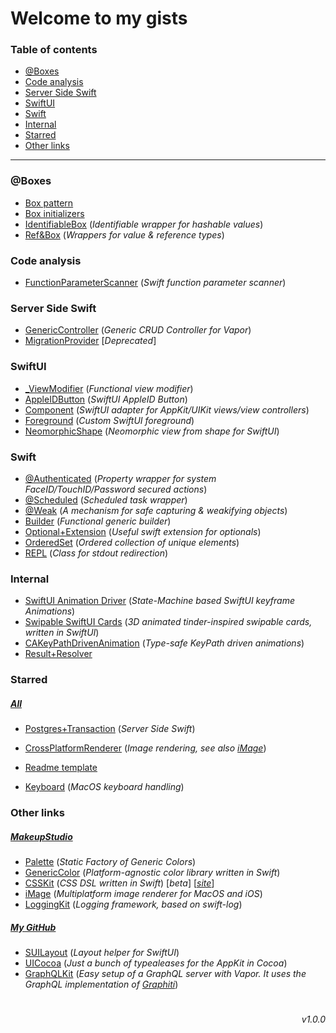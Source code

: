 # Welcome to my gists

### Table of contents
- [@Boxes](#boxes)
- [Code analysis](#code_analysis)
- [Server Side Swift](#s3)
- [SwiftUI](#swift_ui)
- [Swift](#swift)
- [Internal](#internal)
- [Starred](#starred)
- [Other links](#other_links)

---

### <a name="boxes"> @Boxes

- [Box pattern](https://gist.github.com/maximkrouk/27dc0671a890af6eda08771a5d975316)
- [Box initializers](https://gist.github.com/maximkrouk/dd553dcecdabe3df2c988e7b3532d4fa)
- [IdentifiableBox](https://gist.github.com/maximkrouk/9e7b4786a94edf474383d16ee2a4e26a) (_Identifiable wrapper for hashable values_)
- [Ref&Box](https://gist.github.com/maximkrouk/7b7f7a8882e5f58518db84b0a3f29ea5) (_Wrappers for value & reference types_)

### <a name="code_analysis"> Code analysis

- [FunctionParameterScanner](https://gist.github.com/maximkrouk/fcd6d2f8b9f633c1062ff90ba2e90338) (_Swift function parameter scanner_)

### <a name="s3"> Server Side Swift

- [GenericController](https://gist.github.com/maximkrouk/7dccc660f917e634b3b6cfea006e5cee) (_Generic CRUD Controller for Vapor_)
- [MigrationProvider](https://gist.github.com/maximkrouk/10126931f43694cf0950025032362bdf) [_Deprecated_]

### <a name="swift_ui"> SwiftUI

- [_ViewModifier](https://gist.github.com/maximkrouk/1eac0ad7b8e0c5e23b2f9f6285403631) (_Functional view modifier_)
- [AppleIDButton](https://gist.github.com/maximkrouk/54fbca0952f41e3efbff62e294715f6d) (_SwiftUI AppleID Button_)
- [Component](https://gist.github.com/maximkrouk/d38f9ec9ffa9fad4a30e87fab29298ed) (_SwiftUI adapter for AppKit/UIKit views/view controllers_)
- [Foreground](https://gist.github.com/maximkrouk/eafe497279067df303d30372c5ba0f29) (_Custom SwiftUI foreground_)
- [NeomorphicShape](https://gist.github.com/maximkrouk/e2f0294d670d80457db42d0106cd8075) (_Neomorphic view from shape for SwiftUI_)

### <a name="swift"> Swift

- [@Authenticated](https://gist.github.com/maximkrouk/9e5839b9c3eba6dad076d8f235fa2c04) (_Property wrapper for system FaceID/TouchID/Password secured actions_) 
- [@Scheduled](https://gist.github.com/maximkrouk/07213e57403d66b7800e5f18df1dbf8f) (_Scheduled task wrapper_)
- [@Weak](https://gist.github.com/maximkrouk/7e44b2ce67c731b57c6469405a975d43) (_A mechanism for safe capturing & weakifying objects_)
- [Builder](https://gist.github.com/maximkrouk/eede7171952e044492c1fa57291bcf94) (_Functional generic builder_)
- [Optional+Extension](https://gist.github.com/maximkrouk/a65da65131a4a5fcb54e7cbbbd3960c6) (_Useful swift extension for optionals_)
- [OrderedSet](https://gist.github.com/maximkrouk/cb6d35d8d4ca9222783d696248bd136d) (_Ordered collection of unique elements_)
- [REPL](https://gist.github.com/maximkrouk/24a114058187c0cc94a54929f4ba6b07) (_Class for stdout redirection_)

### <a name="internal"> Internal

- [SwiftUI Animation Driver](https://gist.github.com/maximkrouk/4933b2e870b6cb42b9a157a77ed91da1) (_State-Machine based SwiftUI keyframe Animations_)
- [Swipable SwiftUI Cards](https://gist.github.com/maximkrouk/e4bae2b4d7422cd35ae591ad8b59aed1) (_3D animated tinder-inspired swipable cards, written in SwiftUI_)
- [CAKeyPathDrivenAnimation](https://gist.github.com/maximkrouk/322e7e8aa50ebd5dd23df9889502732e) (_Type-safe KeyPath driven animations_)
- [Result+Resolver](https://gist.github.com/maximkrouk/3eddf17a66db1aa97b828a49a530f065)

### <a name="starred"> Starred

##### [All](https://gist.github.com/maximkrouk/starred)

- [Postgres+Transaction](https://gist.github.com/MihaelIsaev/7cc08f7b6e332bdee357204a2215ab31) (_Server Side Swift_)

- [CrossPlatformRenderer](https://gist.github.com/erica/ec3e2a4a8526e3fc3ba1fc95a0d53083) (_Image rendering, see also [iMage](https://github.com/MakeupStudio/iMage)_)
- [Readme template](https://gist.github.com/PurpleBooth/109311bb0361f32d87a2)
- [Keyboard](https://gist.github.com/bpercevic/adaf1bba2b8c106639c3) (_MacOS keyboard handling_)

### <a name="other_links"> Other links

##### [MakeupStudio](https://github.com/MakeupStudio)

- [Palette](https://github.com/MakeupStudio/Palette) (_Static Factory of Generic Colors_)
- [GenericColor](https://github.com/MakeupStudio/GenericColor) (_Platform-agnostic color library written in Swift_)
- [CSSKit](https://github.com/MakeupStudio/CSSKit) (_CSS DSL written in Swift_) [_beta_] [_[site](https://makeupstudio.herokuapp.com/CSSKit)_]
- [iMage](https://github.com/MakeupStudio/iMage) (_Multiplatform image renderer for MacOS and iOS_)
- [LoggingKit](https://github.com/MakeupStudio/LoggingKit) (_Logging framework, based on swift-log_)

##### [My GitHub](https://github.com/maximkrouk)

- [SUILayout](https://github.com/maximkrouk/SUILayout) (_Layout helper for SwiftUI_)
- [UICocoa](https://github.com/maximkrouk/UICocoa) (_Just a bunch of typealeases for the AppKit in Cocoa_)
- [GraphQLKit](https://github.com/maximkrouk/GraphQLKit) (_Easy setup of a GraphQL server with Vapor. It uses the GraphQL implementation of [Graphiti](https://github.com/maximkrouk/Graphiti)_)

#

<p align='right'><i>v1.0.0</i></p>

